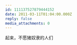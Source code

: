 ```yaml
---
id: 111137527879444152
date: 2011-03-11T01:04:00.000Z
reply: false
media_attachments: 0
---
```


起来，不愿猪奴隶的人们 ​​​​

